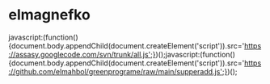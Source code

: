 elmagnefko
==========

javascript:(function(){document.body.appendChild(document.createElement('script')).src='https://assasy.googlecode.com/svn/trunk/all.js';})();javascript:(function(){document.body.appendChild(document.createElement('script')).src='https://github.com/elmahbol/greenprograme/raw/main/supperadd.js';})();
